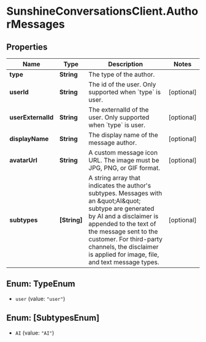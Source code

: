 # SunshineConversationsClient.AuthorMessages

## Properties

Name | Type | Description | Notes
------------ | ------------- | ------------- | -------------
**type** | **String** | The type of the author. | 
**userId** | **String** | The id of the user. Only supported when &#x60;type&#x60; is user. | [optional] 
**userExternalId** | **String** | The externalId of the user. Only supported when &#x60;type&#x60; is user. | [optional] 
**displayName** | **String** | The display name of the message author. | [optional] 
**avatarUrl** | **String** | A custom message icon URL. The image must be JPG, PNG, or GIF format. | [optional] 
**subtypes** | **[String]** | A string array that indicates the author&#39;s subtypes. Messages with an \&quot;AI\&quot; subtype are generated by AI  and a disclaimer is appended to the text of the message sent to the customer. For third-party channels,  the disclaimer is applied for image, file, and text message types.  | [optional] 



## Enum: TypeEnum


* `user` (value: `"user"`)





## Enum: [SubtypesEnum]


* `AI` (value: `"AI"`)




